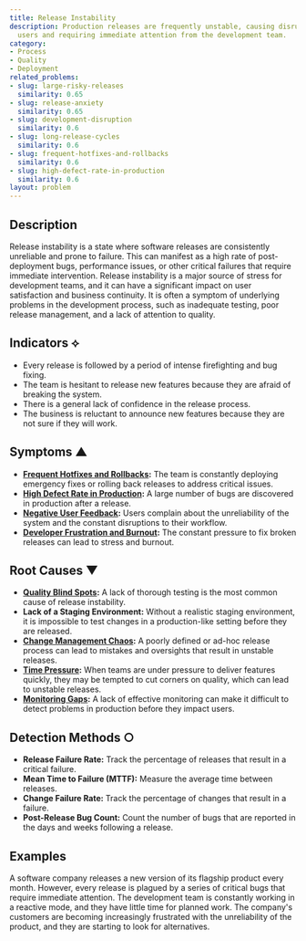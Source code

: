 ```yaml
---
title: Release Instability
description: Production releases are frequently unstable, causing disruptions for
  users and requiring immediate attention from the development team.
category:
- Process
- Quality
- Deployment
related_problems:
- slug: large-risky-releases
  similarity: 0.65
- slug: release-anxiety
  similarity: 0.65
- slug: development-disruption
  similarity: 0.6
- slug: long-release-cycles
  similarity: 0.6
- slug: frequent-hotfixes-and-rollbacks
  similarity: 0.6
- slug: high-defect-rate-in-production
  similarity: 0.6
layout: problem
---
```


## Description
Release instability is a state where software releases are consistently unreliable and prone to failure. This can manifest as a high rate of post-deployment bugs, performance issues, or other critical failures that require immediate intervention. Release instability is a major source of stress for development teams, and it can have a significant impact on user satisfaction and business continuity. It is often a symptom of underlying problems in the development process, such as inadequate testing, poor release management, and a lack of attention to quality.

## Indicators ⟡
- Every release is followed by a period of intense firefighting and bug fixing.
- The team is hesitant to release new features because they are afraid of breaking the system.
- There is a general lack of confidence in the release process.
- The business is reluctant to announce new features because they are not sure if they will work.

## Symptoms ▲
- **[Frequent Hotfixes and Rollbacks](frequent-hotfixes-and-rollbacks.md):** The team is constantly deploying emergency fixes or rolling back releases to address critical issues.
- **[High Defect Rate in Production](high-defect-rate-in-production.md):** A large number of bugs are discovered in production after a release.
- **[Negative User Feedback](negative-user-feedback.md):** Users complain about the unreliability of the system and the constant disruptions to their workflow.
- **[Developer Frustration and Burnout](developer-frustration-and-burnout.md):** The constant pressure to fix broken releases can lead to stress and burnout.

## Root Causes ▼
- **[Quality Blind Spots](quality-blind-spots.md):** A lack of thorough testing is the most common cause of release instability.
- **Lack of a Staging Environment:** Without a realistic staging environment, it is impossible to test changes in a production-like setting before they are released.
- **[Change Management Chaos](change-management-chaos.md):** A poorly defined or ad-hoc release process can lead to mistakes and oversights that result in unstable releases.
- **[Time Pressure](time-pressure.md):** When teams are under pressure to deliver features quickly, they may be tempted to cut corners on quality, which can lead to unstable releases.
- **[Monitoring Gaps](monitoring-gaps.md):** A lack of effective monitoring can make it difficult to detect problems in production before they impact users.

## Detection Methods ○
- **Release Failure Rate:** Track the percentage of releases that result in a critical failure.
- **Mean Time to Failure (MTTF):** Measure the average time between releases.
- **Change Failure Rate:** Track the percentage of changes that result in a failure.
- **Post-Release Bug Count:** Count the number of bugs that are reported in the days and weeks following a release.

## Examples
A software company releases a new version of its flagship product every month. However, every release is plagued by a series of critical bugs that require immediate attention. The development team is constantly working in a reactive mode, and they have little time for planned work. The company's customers are becoming increasingly frustrated with the unreliability of the product, and they are starting to look for alternatives.
